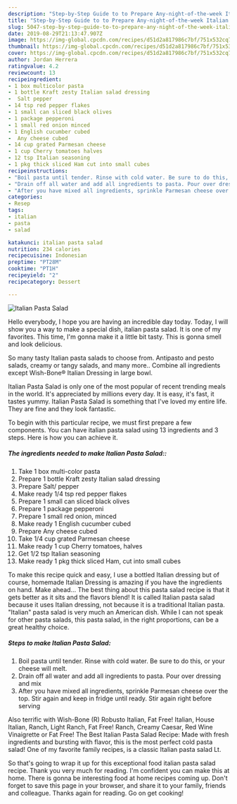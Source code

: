 ```yaml
---
description: "Step-by-Step Guide to to Prepare Any-night-of-the-week Italian Pasta Salad"
title: "Step-by-Step Guide to to Prepare Any-night-of-the-week Italian Pasta Salad"
slug: 5047-step-by-step-guide-to-to-prepare-any-night-of-the-week-italian-pasta-salad
date: 2019-08-29T21:13:47.907Z
image: https://img-global.cpcdn.com/recipes/d51d2a817986c7bf/751x532cq70/italian-pasta-salad-recipe-main-photo.jpg
thumbnail: https://img-global.cpcdn.com/recipes/d51d2a817986c7bf/751x532cq70/italian-pasta-salad-recipe-main-photo.jpg
cover: https://img-global.cpcdn.com/recipes/d51d2a817986c7bf/751x532cq70/italian-pasta-salad-recipe-main-photo.jpg
author: Jordan Herrera
ratingvalue: 4.2
reviewcount: 13
recipeingredient:
- 1 box multicolor pasta
- 1 bottle Kraft zesty Italian salad dressing
-  Salt pepper
- 14 tsp red pepper flakes
- 1 small can sliced black olives
- 1 package pepperoni
- 1 small red onion minced
- 1 English cucumber cubed
-  Any cheese cubed
- 14 cup grated Parmesan cheese
- 1 cup Cherry tomatoes halves
- 12 tsp Italian seasoning
- 1 pkg thick sliced Ham cut into small cubes
recipeinstructions:
- "Boil pasta until tender. Rinse with cold water. Be sure to do this, or your cheese will melt."
- "Drain off all water and add all ingredients to pasta. Pour over dressing and mix"
- "After you have mixed all ingredients, sprinkle Parmesan cheese over the top. Stir again and keep in fridge until ready. Stir again right before serving"
categories:
- Resep
tags:
- italian
- pasta
- salad

katakunci: italian pasta salad
nutrition: 234 calories
recipecuisine: Indonesian
preptime: "PT28M"
cooktime: "PT1H"
recipeyield: "2"
recipecategory: Dessert

---
```



![Italian Pasta Salad](https://img-global.cpcdn.com/recipes/d51d2a817986c7bf/751x532cq70/italian-pasta-salad-recipe-main-photo.jpg)

Hello everybody, I hope you are having an incredible day today. Today, I will show you a way to make a special dish, italian pasta salad. It is one of my favorites. This time, I'm gonna make it a little bit tasty. This is gonna smell and look delicious.

So many tasty Italian pasta salads to choose from. Antipasto and pesto salads, creamy or tangy salads, and many more.. Combine all ingredients except Wish-Bone® Italian Dressing in large bowl.

Italian Pasta Salad is only one of the most popular of recent trending meals in the world. It's appreciated by millions every day. It is easy, it's fast, it tastes yummy. Italian Pasta Salad is something that I've loved my entire life. They are fine and they look fantastic.


To begin with this particular recipe, we must first prepare a few components. You can have italian pasta salad using 13 ingredients and 3 steps. Here is how you can achieve it.

##### The ingredients needed to make Italian Pasta Salad::

1. Take 1 box multi-color pasta
1. Prepare 1 bottle Kraft zesty Italian salad dressing
1. Prepare  Salt/ pepper
1. Make ready 1/4 tsp red pepper flakes
1. Prepare 1 small can sliced black olives
1. Prepare 1 package pepperoni
1. Prepare 1 small red onion, minced
1. Make ready 1 English cucumber cubed
1. Prepare  Any cheese cubed
1. Take 1/4 cup grated Parmesan cheese
1. Make ready 1 cup Cherry tomatoes, halves
1. Get 1/2 tsp Italian seasoning
1. Make ready 1 pkg thick sliced Ham, cut into small cubes


To make this recipe quick and easy, I use a bottled Italian dressing but of course, homemade Italian Dressing is amazing if you have the ingredients on hand. Make ahead… The best thing about this pasta salad recipe is that it gets better as it sits and the flavors blend! It is called Italian pasta salad because it uses Italian dressing, not because it is a traditional Italian pasta. &#34;Italian&#34; pasta salad is very much an American dish. While I can not speak for other pasta salads, this pasta salad, in the right proportions, can be a great healthy choice. 

##### Steps to make Italian Pasta Salad:

1. Boil pasta until tender. Rinse with cold water. Be sure to do this, or your cheese will melt.
1. Drain off all water and add all ingredients to pasta. Pour over dressing and mix
1. After you have mixed all ingredients, sprinkle Parmesan cheese over the top. Stir again and keep in fridge until ready. Stir again right before serving


Also terrific with Wish-Bone (R) Robusto Italian, Fat Free! Italian, House Italian, Ranch, Light Ranch, Fat Free! Ranch, Creamy Caesar, Red Wine Vinaigrette or Fat Free! The Best Italian Pasta Salad Recipe: Made with fresh ingredients and bursting with flavor, this is the most perfect cold pasta salad! One of my favorite family recipes, is a classic Italian pasta salad Lt. 

So that's going to wrap it up for this exceptional food italian pasta salad recipe. Thank you very much for reading. I'm confident you can make this at home. There is gonna be interesting food at home recipes coming up. Don't forget to save this page in your browser, and share it to your family, friends and colleague. Thanks again for reading. Go on get cooking!

